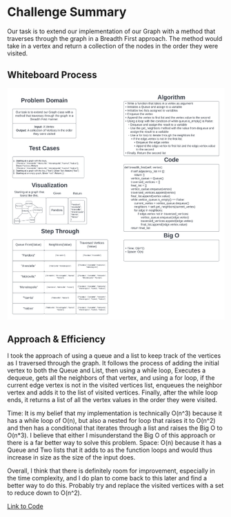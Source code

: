# Challenge Summary

Our task is to extend our implementation of our Graph with a method that traverses through the graph in a Breadth First approach. The method would take in a vertex and return a collection of the nodes in the order they were visited.

## Whiteboard Process

![graph_breadth_first.png](./graph_breadth_first.png)

## Approach & Efficiency

I took the approach of using a queue and a list to keep track of the vertices as I traversed through the graph. It follows the process of adding the initial vertex to both the Queue and List, then using a while loop, Executes a dequeue, gets all the neighbors of that vertex, and using a for loop, if the current edge vertex is not in the visited vertices list, enqueues the neighbor vertex and adds it to the list of visited vertices. Finally, after the while loop ends, it returns a list of all the vertex values in the order they were visited.

Time: It is my belief that my implementation is technically O(n^3) because it has a while loop of O(n), but also a nested for loop that raises it to O(n^2) and then has a conditional that iterates through a list and raises the Big O to O(n*3). I believe that either I misunderstand the Big O of this approach or there is a far better way to solve this problem.
Space: O(n) because it has a Queue and Two lists that it adds to as the function loops and would thus increase in size as the size of the input does.

Overall, I think that there is definitely room for improvement, especially in the time complexity, and I do plan to come back to this later and find a better way to do this. Probably try and replace the visited vertices with a set to reduce down to O(n^2).

[Link to Code](../../data_structures/graph.py)
